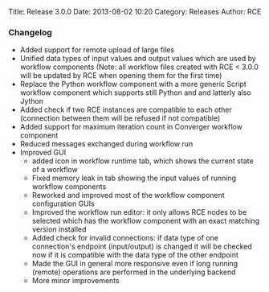 Title: Release 3.0.0
Date: 2013-08-02 10:20
Category: Releases
Author: RCE


### Changelog

* Added support for remote upload of large files
* Unified data types of input values and output values which are used by workflow components (Note: all workflow files created with RCE < 3.0.0 will be updated by RCE when opening them for the first time)
* Replace the Python workflow component with a more generic Script workflow component which supports still Python and and latterly also Jython
* Added check if two RCE instances are compatible to each other (connection between them will be refused if not compatible)
* Added support for maximum iteration count in Converger workflow component
* Reduced messages exchanged during workflow run
* Improved GUI
	- added icon in workflow runtime tab, which shows the current state of a workflow
	- Fixed memory leak in tab showing the input values of running workflow components
	- Reworked and improved most of the workflow component configuration GUIs
	- Improved the workflow run editor: it only allows RCE nodes to be selected which has the workflow component with an exact matching version installed
	- Added check for invalid connections: if data type of one connection's endpoint (input/output) is changed it will be checked now if it is compatible with the data type of the other endpoint
	- Made the GUI in general more responsive even if long running (remote) operations are performed in the underlying backend
	- More minor improvements 
